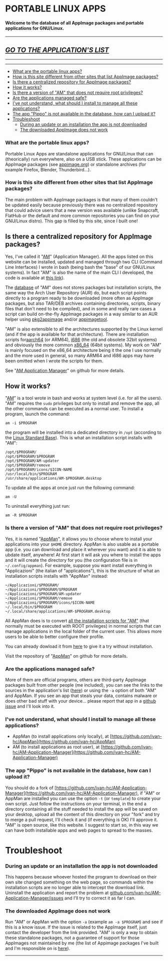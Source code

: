 # PORTABLE LINUX APPS
#### Welcome to the database of all AppImage packages and portable applications for GNU/Linux.
-------
## [*GO TO THE APPLICATION'S LIST*](https://portable-linux-apps.github.io/apps.html)
--------



--------

- [What are the portable linux apps?](#what-are-the-portable-linux-apps)
- [How is this site different from other sites that list AppImage packages?](#how-is-this-site-different-from-other-sites-that-list-appimage-packages)
- [Is there a centralized repository for AppImage packages?](#is-there-a-centralized-repository-for-appimage-packages)
- [How it works?](#how-it-works)
- [Is there a version of "AM" that does not require root privileges?](#is-there-a-version-of-am-that-does-not-require-root-privileges)
- [Are the applications managed safe?](#are-the-applications-managed-safe)
- [I've not understand, what should I install to manage all these applications?](i-ve-not-understand-what-should-i-install-to-manage-all-these-applications)
- [The app "Pippo" is not available in the database, how can I upload it?](#the-app-pippo-is-not-available-in-the-database-how-can-i-upload-it)
- [Troubleshoot](#troubleshoot)
  - [During an update or an installation the app is not downloaded](#during-an-update-or-an-installation-the-app-is-not-downloaded)
  - [The downloaded AppImage does not work](#the-downloaded-appimage-does-not-work)

### What are the portable linux apps?
Portable Linux Apps are standalone applications for GNU/Linux that can (theorically) run everywhere, also on a USB stick. These applcations can be AppImage packages (see [appimage.org](https://appimage.org/)) or standalone archives (for example Firefox, Blender, Thunderbird...).

### How is this site different from other sites that list AppImage packages?
The main problem with AppImage packages is that many of them couldn't be updated easily because previously there was no centralized repository that could advice users that a new version was available (unlike Snapcraft, FlatHub or the default and more common repositories you can find on your GNU/Linux distro). This gap is filled by this site, since I built one!

## Is there a centralized repository for AppImage packages?
Yes, I've called it "[AM](https://github.com/ivan-hc/AM-Application-Manager)" (Application Manager). All the apps listed on this website can be installed, updated and managed through two CLI (Command Line Interfaces) I wrote in bash (being bash the "base" of our GNU/Linux systems). In fact "AM" is also the name of the main CLI I developed, the code is available at [this link](https://github.com/ivan-hc/AM-Application-Manager/blob/main/APP-MANAGER)).

The [database](https://github.com/ivan-hc/AM-Application-Manager/tree/main/programs) of "AM" does not stores packages but installation scripts, the same way the Arch User Repository (AUR) do, but each script points directly to a program ready to be downloaded (more often as AppImage packages, but also TAR/DEB archives containing directories, scripts, binary files that don't need to be compiled), and in some and really rare cases a script can build on-the-fly AppImage packages in a way similar to an AUR helper using [pkg2appimage](https://github.com/AppImageCommunity/pkg2appimage) and/or [appimagetool](https://github.com/AppImage/AppImageKit).

"AM" is also extensible to all the architectures supported by the Linux kernel (and if the app is available for that architecture). There are installation scripts for[aarch64](https://raw.githubusercontent.com/ivan-hc/AM-Application-Manager/main/programs/aarch64-apps) (or ARM64), [i686](https://raw.githubusercontent.com/ivan-hc/AM-Application-Manager/main/programs/i686-apps) (the old and obsolete 32bit systems) and obviously the more common [x86_64](https://raw.githubusercontent.com/ivan-hc/AM-Application-Manager/main/programs/x86_64-apps) (64bit systems). My work on "AM" is mainly focused on the x86_64 architecture being it the one I use normally and the more used in general, so many ARM64 and i686 apps may have been omitted when I wrote the scripts for them.

See "[AM Application Manager](https://github.com/ivan-hc/AM-Application-Manager)" on github for more details.

## How it works?
"[AM](https://github.com/ivan-hc/AM-Application-Manager)" is a tool wrote in bash and works at system level (i.e. for all the users). "AM" requires the `sudo` privileges but only to install and remove the app, all the other commands can be executed as a normal user.
To install a program, launch the command:

    am -i $PROGRAM

the program will be installed into a dedicated directory in `/opt` (according to the [Linux Standard Base](https://refspecs.linuxfoundation.org/FHS_3.0/fhs/ch03s13.html)). This is what an installation script installs with "AM":

    /opt/$PROGRAM/
    /opt/$PROGRAM/$PROGRAM
    /opt/$PROGRAM/AM-updater
    /opt/$PROGRAM/remove
    /opt/$PROGRAM/icons/$ICON-NAME
    /usr/local/bin/$PROGRAM
    /usr/share/applications/AM-$PROGRAM.desktop

To update all the apps at once just run the following command:

    am -U

To uninstall everything just run:

    am -R $PROGRAM

### Is there a version of "AM" that does not require root privileges?
Yes, it is named "[AppMan](https://github.com/ivan-hc/AppMan)", it allows you to choose where to install your applications into your `$HOME` directory. AppMan is also usable as a portable app (i.e. you can download and place it wherever you want) and it is able to ubdate itself, anywhere! At first start it will ask you where to install the apps and it will create the directory for you (the configuration file is in `~/.config/appman`). For example, suppose you want install everything in "Applicazioni" (the italian of "applications"), this is the structure of what an installation scripts installs with "AppMan" instead:

    ~/Applicazioni/$PROGRAM/
    ~/Applicazioni/$PROGRAM/$PROGRAM
    ~/Applicazioni/$PROGRAM/AM-updater
    ~/Applicazioni/$PROGRAM/remove
    ~/Applicazioni/$PROGRAM/icons/$ICON-NAME
    ~/.local/bin/$PROGRAM
    ~/.local/share/applications/AM-$PROGRAM.desktop

All AppMan does is to convert [all the installation scripts for "AM"](https://github.com/ivan-hc/AM-Application-Manager/tree/main/programs) (that normally must be executed with ROOT privileges) in normal scripts that can manage applications in the local folder of the current user. This allows more users to be able to better configure their profile.

You can already dowload it from [here](https://raw.githubusercontent.com/ivan-hc/AppMan/main/appman) to give it a try without installation.

Visit the repository of "[AppMan](https://github.com/ivan-hc/AppMan)" on github for more details.

### Are the applications managed safe?
More of them are official programs, others are third-party AppImage packages built from other people (me included), you can see the links to the sources in the application's list ([here](apps.md)) or using the `-a` option of both "AM" and AppMan. If you see an app that steals your data, contains malware or does other bad stuff with your device... please report that app in a [github issue](https://github.com/ivan-hc/AM-Application-Manager/issues) and I'll look into it.

### I've not understand, what should I install to manage all these applications?
- AppMan (to install applications only locally), at [https://github.com/ivan-hc/AppMan](https://github.com/ivan-hc/AppMan)
- AM (to install applications as root user), at [https://github.com/ivan-hc/AM-Application-Manager](https://github.com/ivan-hc/AM-Application-Manager)

### The app "Pippo" is not available in the database, how can I upload it?
You should do a fork of [https://github.com/ivan-hc/AM-Application-Manager](https://github.com/ivan-hc/AM-Application-Manager), if "AM" or AppMan are installed you can use the option `-t` (or `template`) to create your own script. Just follow the instructions on your terminal, in the end a directory containing all the stuff needed to install the app will be saved on your desktop, upload all the content of this directory on your "fork" and try to merge a pull request, I'll check it and (if everything is OK) I'll approve it. "AM" is open source, like this website. I suggest to start so, in this way we can have both installable apps and web pages to spread to the masses. 

# Troubleshoot
### During an update or an installation the app is not downloaded
This happens because whoever hosted the program to download on their own site changed something on the web page, so commands within the installation scripts are no longer able to intercept the download link. Uninstall the application and report the problem at [github.com/ivan-hc/AM-Application-Manager/issues](https://github.com/ivan-hc/AM-Application-Manager/issues) and I'll try to correct it as far I can.
### The downloaded AppImage does not work
Run "AM" or AppMan with the option `-a` (example `am -a $PROGRAM`) and see if this is a know issue. If the issue is related to the AppImage itself, just contact the developer from the link provided. "AM" is only a way to obtain these standalone packages, not a guarantee of support for those AppImages not maintained by me (the list of Appimage packages I've built and I'm responsible on is [here](https://github.com/ivan-hc#my-appimage-packages)).

-----------------------------------------
